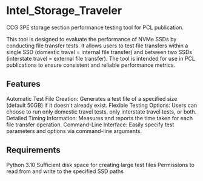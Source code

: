 # Intel_Storage_Traveler

CCG 3PE storage section performance testing tool for PCL publication. 

This tool is designed to evaluate the performance of NVMe SSDs by conducting file transfer tests.
It allows users to test file transfers within a single SSD (domestic travel = internal file transfer) and between two SSDs (interstate travel = external file transfer).
The tool is intended for use in PCL publications to ensure consistent and reliable performance metrics.

## Features
Automatic Test File Creation: Generates a test file of a specified size (default 50GB) if it doesn't already exist.
Flexible Testing Options: Users can choose to run only domestic travel tests, only interstate travel tests, or both.
Detailed Timing Information: Measures and reports the time taken for each file transfer operation.
Command-Line Interface: Easily specify test parameters and options via command-line arguments.

## Requirements
Python 3.10
Sufficient disk space for creating large test files
Permissions to read from and write to the specified SSD paths
